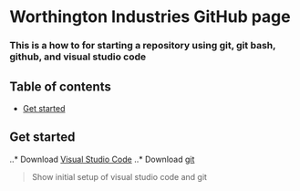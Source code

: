 # Worthington Industries GitHub page

### This is a how to for starting a repository using git, git bash, github, and visual studio code

## Table of contents

- [Get started](#get-started)

## Get started

..* Download [Visual Studio Code](https://code.visualstudio.com/)
..* Download [git](https://git-scm.com/downloads)

> Show initial setup of visual studio code and git

